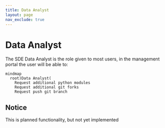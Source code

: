 ```yaml
---
title: Data Analyst
layout: page
nav_exclude: true
---
```


# Data Analyst
The SDE Data Analyst is the role given to most users, in the management portal the user will be able to:

```mermaid
mindmap
  root)Data Analyst(
    Request additional python modules
    Request additional git forks
    Request push git branch
```

## Notice
This is planned functionality, but not yet implemented